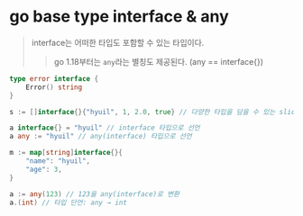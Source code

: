 # go base type interface & any

> interface는 어떠한 타입도 포함할 수 있는 타입이다.
>
> > go 1.18부터는 `any`라는 별칭도 제공된다. (any == interface{})

```go
type error interface {
    Error() string
}

s := []interface{}{"hyuil", 1, 2.0, true} // 다양한 타입을 담을 수 있는 slice

a interface{} = "hyuil" // interface 타입으로 선언
a any := "hyuil" // any(interface) 타입으로 선언

m := map[string]interface{}{
    "name": "hyuil",
    "age": 3,
}

a := any(123) // 123을 any(interface)로 변환
a.(int) // 타입 단언: any → int
```
